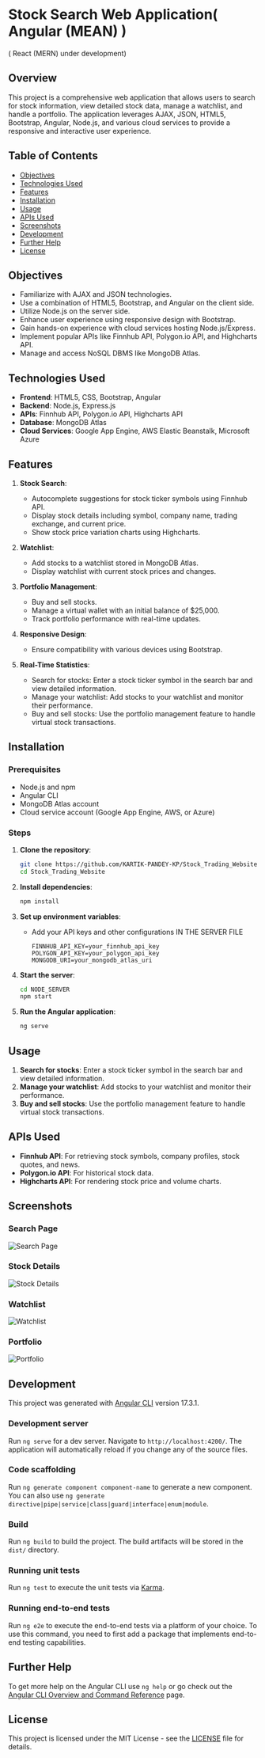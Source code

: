 # Stock Search Web Application( Angular (MEAN) )
( React (MERN) under development)

## Overview

This project is a comprehensive web application that allows users to search for stock information, view detailed stock data, manage a watchlist, and handle a portfolio. The application leverages AJAX, JSON, HTML5, Bootstrap, Angular, Node.js, and various cloud services to provide a responsive and interactive user experience.

## Table of Contents

- [Objectives](#objectives)
- [Technologies Used](#technologies-used)
- [Features](#features)
- [Installation](#installation)
- [Usage](#usage)
- [APIs Used](#apis-used)
- [Screenshots](#screenshots)
- [Development](#development)
- [Further Help](#further-help)
- [License](#license)

## Objectives

- Familiarize with AJAX and JSON technologies.
- Use a combination of HTML5, Bootstrap, and Angular on the client side.
- Utilize Node.js on the server side.
- Enhance user experience using responsive design with Bootstrap.
- Gain hands-on experience with cloud services hosting Node.js/Express.
- Implement popular APIs like Finnhub API, Polygon.io API, and Highcharts API.
- Manage and access NoSQL DBMS like MongoDB Atlas.

## Technologies Used

- **Frontend**: HTML5, CSS, Bootstrap, Angular
- **Backend**: Node.js, Express.js
- **APIs**: Finnhub API, Polygon.io API, Highcharts API
- **Database**: MongoDB Atlas
- **Cloud Services**: Google App Engine, AWS Elastic Beanstalk, Microsoft Azure

## Features

1. **Stock Search**: 
   - Autocomplete suggestions for stock ticker symbols using Finnhub API.
   - Display stock details including symbol, company name, trading exchange, and current price.
   - Show stock price variation charts using Highcharts.

2. **Watchlist**:
   - Add stocks to a watchlist stored in MongoDB Atlas.
   - Display watchlist with current stock prices and changes.

3. **Portfolio Management**:
   - Buy and sell stocks.
   - Manage a virtual wallet with an initial balance of $25,000.
   - Track portfolio performance with real-time updates.

4. **Responsive Design**:
   - Ensure compatibility with various devices using Bootstrap.

5. **Real-Time Statistics**:
   - Search for stocks: Enter a stock ticker symbol in the search bar and view detailed information.
   - Manage your watchlist: Add stocks to your watchlist and monitor their performance.
   - Buy and sell stocks: Use the portfolio management feature to handle virtual stock transactions.

## Installation

### Prerequisites

- Node.js and npm
- Angular CLI
- MongoDB Atlas account
- Cloud service account (Google App Engine, AWS, or Azure)

### Steps

1. **Clone the repository**:
   ```bash
   git clone https://github.com/KARTIK-PANDEY-KP/Stock_Trading_Website.git
   cd Stock_Trading_Website
   ```

2. **Install dependencies**:
   ```bash
   npm install
   ```

3. **Set up environment variables**:
   - Add your API keys and other configurations IN THE SERVER FILE
     ```env
     FINNHUB_API_KEY=your_finnhub_api_key
     POLYGON_API_KEY=your_polygon_api_key
     MONGODB_URI=your_mongodb_atlas_uri
     ```

4. **Start the server**:
   ```bash
   cd NODE_SERVER
   npm start
   ```

5. **Run the Angular application**:
   ```bash
   ng serve
   ```

## Usage

1. **Search for stocks**: Enter a stock ticker symbol in the search bar and view detailed information.
2. **Manage your watchlist**: Add stocks to your watchlist and monitor their performance.
3. **Buy and sell stocks**: Use the portfolio management feature to handle virtual stock transactions.

## APIs Used

- **Finnhub API**: For retrieving stock symbols, company profiles, stock quotes, and news.
- **Polygon.io API**: For historical stock data.
- **Highcharts API**: For rendering stock price and volume charts.

## Screenshots

### Search Page
![Search Page](screenshots/search_page.png)

### Stock Details
![Stock Details](screenshots/stock_details.png)

### Watchlist
![Watchlist](screenshots/watchlist.png)

### Portfolio
![Portfolio](screenshots/portfolio.png)

## Development

This project was generated with [Angular CLI](https://github.com/angular/angular-cli) version 17.3.1.

### Development server

Run `ng serve` for a dev server. Navigate to `http://localhost:4200/`. The application will automatically reload if you change any of the source files.

### Code scaffolding

Run `ng generate component component-name` to generate a new component. You can also use `ng generate directive|pipe|service|class|guard|interface|enum|module`.

### Build

Run `ng build` to build the project. The build artifacts will be stored in the `dist/` directory.

### Running unit tests

Run `ng test` to execute the unit tests via [Karma](https://karma-runner.github.io).

### Running end-to-end tests

Run `ng e2e` to execute the end-to-end tests via a platform of your choice. To use this command, you need to first add a package that implements end-to-end testing capabilities.

## Further Help

To get more help on the Angular CLI use `ng help` or go check out the [Angular CLI Overview and Command Reference](https://angular.io/cli) page.

## License

This project is licensed under the MIT License - see the [LICENSE](LICENSE) file for details.
